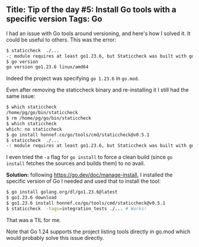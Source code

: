 Title: Tip of the day #5: Install Go tools with a specific version
Tags: Go
---

 I had an issue with Go tools around versioning, and here's how I solved it. It could be useful to others. This was the error:

```sh
$ staticcheck  ./...
-: module requires at least go1.23.6, but Staticcheck was built with go1.23.1 (compile)
$ go version
go version go1.23.6 linux/amd64
```

Indeed the project was specifying `go 1.23.6` in `go.mod`.

Even after removing the staticcheck binary and re-installing it I still had the same issue:

```sh
$ which staticcheck
/home/pg/go/bin/staticcheck
$ rm /home/pg/go/bin/staticcheck
$ which staticcheck
which: no staticcheck 
$ go install honnef.co/go/tools/cmd/staticcheck@v0.5.1
$ staticcheck  ./...
-: module requires at least go1.23.6, but Staticcheck was built with go1.23.1 (compile)
```

I even tried the `-a` flag for `go install` to force a clean build (since `go install` fetches the sources and builds them) to no avail.

**Solution:** following https://go.dev/doc/manage-install, I installed the specific version of Go I needed and used that to install the tool:


```sh
$ go install golang.org/dl/go1.23.6@latest
$ go1.23.6 download
$ go1.23.6 install honnef.co/go/tools/cmd/staticcheck@v0.5.1
$ staticcheck  -tags=integration_tests ./... # Works!
```

That was a TIL for me.

Note that Go 1.24 supports the project listing tools directly in go.mod which would probably solve this issue directly.
